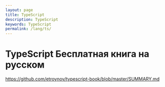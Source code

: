 ```yaml
---
layout: page
title: TypeScript
description: TypeScript
keywords: TypeScript
permalink: /lang/ts/
---
```


# TypeScript Бесплатная книга на русском

https://github.com/etroynov/typescript-book/blob/master/SUMMARY.md
